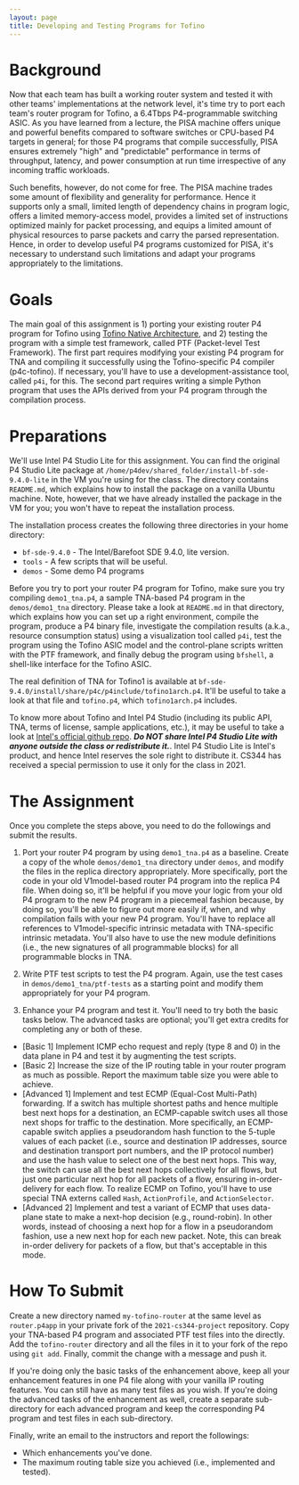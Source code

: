 ```yaml
---
layout: page
title: Developing and Testing Programs for Tofino
---
```


# Background

Now that each team has built a working router system and tested it with other teams' implementations at the network level, it's time try to port each team's router program for Tofino, a 6.4Tbps P4-programmable switching ASIC. As you have learned from a lecture, the PISA machine offers unique and powerful benefits compared to software switches or CPU-based P4 targets in general; for those P4 programs that compile successfully, PISA ensures extremely "high" and "predictable" performance in terms of throughput, latency, and power consumption at run time irrespective of any incoming traffic workloads. 

Such benefits, however, do not come for free. The PISA machine trades some amount of flexibility and generality for performance. Hence it supports only a small, limited length of dependency chains in program logic, offers a limited memory-access model, provides a limited set of instructions optimized mainly for packet processing, and equips a limited amount of physical resources to parse packets and carry the parsed representation. Hence, in order to develop useful P4 programs customized for PISA, it's necessary to understand such limitations and adapt your programs appropriately to the limitations.

# Goals

The main goal of this assignment is 1) porting your existing router P4 program for Tofino using [Tofino Native Architecture](https://github.com/barefootnetworks/Open-Tofino/blob/master/PUBLIC_Tofino-Native-Arch-Document.pdf), and 2) testing the program with a simple test framework, called PTF (Packet-level Test Framework). The first part requires modifying your existing P4 program for TNA and compiling it successfully using the Tofino-specific P4 compiler (p4c-tofino). If necessary, you'll have to use a development-assistance tool, called `p4i`, for this. The second part requires writing a simple Python program that uses the APIs derived from your P4 program through the compilation process.

# Preparations

We'll use Intel P4 Studio Lite for this assignment. You can find the original P4 Studio Lite package at `/home/p4dev/shared_folder/install-bf-sde-9.4.0-lite` in the VM you're using for the class. The directory contains `README.md`, which explains how to install the package on a vanilla Ubuntu machine. Note, however, that we have already installed the package in the VM for you; you won't have to repeat the installation process. 

The installation process creates the following three directories in your home directory:

- `bf-sde-9.4.0` - The Intel/Barefoot SDE 9.4.0, lite version.
- `tools` - A few scripts that will be useful.
- `demos` - Some demo P4 programs

Before you try to port your router P4 program for Tofino, make sure you try compiling `demo1_tna.p4`, a sample TNA-based P4 program in the `demos/demo1_tna` directory. Please take a look at `README.md` in that directory, which explains how you can set up a right environment, compile the program, produce a P4 binary file, investigate the compilation results (a.k.a., resource consumption status) using a visualization tool called `p4i`, test the program using the Tofino ASIC model and the control-plane scripts written with the PTF framework, and finally debug the program using `bfshell`, a shell-like interface for the Tofino ASIC.

The real definition of TNA for Tofino1 is available at `bf-sde-9.4.0/install/share/p4c/p4include/tofino1arch.p4`. It'll be useful to take a look at that file and `tofino.p4`, which `tofino1arch.p4` includes.

To know more about Tofino and Intel P4 Studio (including its public API, TNA, terms of license, sample applications, etc.), it may be useful to take a look at [Intel's official github repo](https://github.com/barefootnetworks/Open-Tofino). _**Do NOT share Intel P4 Studio Lite with anyone outside the class or redistribute it.**_. Intel P4 Studio Lite is Intel's product, and hence Intel reserves the sole right to distribute it. CS344 has received a special permission to use it only for the class in 2021.

# The Assignment

Once you complete the steps above, you need to do the followings and submit the results.

1. Port your router P4 program by using `demo1_tna.p4` as a baseline. Create a copy of the whole `demos/demo1_tna` directory under `demos`, and modify the files in the replica directory appropriately. More specifically, port the code in your old V1model-based router P4 program into the replica P4 file. When doing so, it'll be helpful if you move your logic from your old P4 program to the new P4 program in a piecemeal fashion because, by doing so, you'll be able to figure out more easily if, when, and why compilation fails with your new P4 program. You'll have to replace all references to V1model-specific intrinsic metadata with TNA-specific intrinsic metadata. You'll also have to use the new module definitions (i.e., the new signatures of all programmable blocks) for all programmable blocks in TNA.

2. Write PTF test scripts to test the P4 program. Again, use the test cases in `demos/demo1_tna/ptf-tests` as a starting point and modify them appropriately for your P4 program.

3. Enhance your P4 program and test it. You'll need to try both the basic tasks below. The advanced tasks are optional; you'll get extra credits for completing any or both of these.

- [Basic 1] Implement ICMP echo request and reply (type 8 and 0) in the data plane in P4 and test it by augmenting the test scripts.
- [Basic 2] Increase the size of the IP routing table in your router program as much as possible. Report the maximum table size you were able to achieve.
- [Advanced 1] Implement and test ECMP (Equal-Cost Multi-Path) forwarding. If a switch has multiple shortest paths and hence multiple best next hops for a destination, an ECMP-capable switch uses all those next shops for traffic to the destination. More specifically, an ECMP-capable switch applies a pseudorandom hash function to the 5-tuple values of each packet (i.e., source and destination IP addresses, source and destination transport port numbers, and the IP protocol number) and use the hash value to select one of the best next hops. This way, the switch can use all the best next hops collectively for all flows, but just one particular next hop for all packets of a flow, ensuring in-order-delivery for each flow. To realize ECMP on Tofino, you'll have to use special TNA externs called `Hash`, `ActionProfile`, and `ActionSelector`.
- [Advanced 2] Implement and test a variant of ECMP that uses data-plane state to make a next-hop decision (e.g., round-robin). In other words, instead of choosing a next hop for a flow in a pseudorandom fashion, use a new next hop for each new packet. Note, this can break in-order delivery for packets of a flow, but that's acceptable in this mode.

# How To Submit

Create a new directory named `my-tofino-router` at the same level as `router.p4app` in your private fork of the `2021-cs344-project` repository. Copy your TNA-based P4 program and associated PTF test files into the directly. Add the `tofino-router` directory and all the files in it to your fork of the repo using `git add`. Finally, commit the change with a message and push it.

If you're doing only the basic tasks of the enhancement above, keep all your enhancement features in one P4 file along with your vanilla IP routing features. You can still have as many test files as you wish. If you're doing the advanced tasks of the enhancement as well, create a separate sub-directory for each advanced program and keep the corresponding P4 program and test files in each sub-directory.

Finally, write an email to the instructors and report the followings:
- Which enhancements you've done.
- The maximum routing table size you achieved (i.e., implemented and tested).
